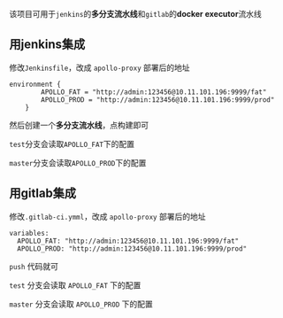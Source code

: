 该项目可用于`jenkins`的**多分支流水线**和`gitlab`的**docker executor**流水线

## 用jenkins集成
修改`Jenkinsfile`，改成 `apollo-proxy` 部署后的地址
```
environment {        
        APOLLO_FAT = "http://admin:123456@10.11.101.196:9999/fat"
        APOLLO_PROD = "http://admin:123456@10.11.101.196:9999/prod"
    }
```
然后创建一个**多分支流水线**，点构建即可

`test`分支会读取`APOLLO_FAT`下的配置

`master`分支会读取`APOLLO_PROD`下的配置


## 用gitlab集成
修改`.gitlab-ci.ymml`，改成 `apollo-proxy` 部署后的地址
```
variables:
  APOLLO_FAT: "http://admin:123456@10.11.101.196:9999/fat"
  APOLLO_PROD: "http://admin:123456@10.11.101.196:9999/prod"

```
`push` 代码就可

`test` 分支会读取 `APOLLO_FAT` 下的配置

`master` 分支会读取 `APOLLO_PROD` 下的配置
